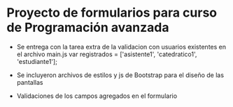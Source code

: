 # Proyecto de formularios para curso de Programación avanzada

- Se entrega con la tarea extra de la validacion con usuarios existentes en el archivo main.js
	var registrados = ['asistente1', 'catedratico1', 'estudiante1'];

- Se incluyeron archivos de estilos y js de Bootstrap para el diseño de las pantallas
- Validaciones de los campos agregados en el formulario
	